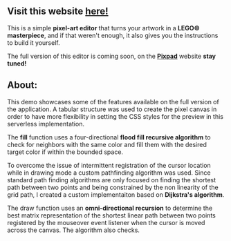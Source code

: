 ## Visit this website <a href="https://nvios.github.io/pixpad">here!</a>

This is a simple **pixel-art editor** that turns your artwork in a **LEGO© masterpiece**, and if that weren't enough, it also gives you the instructions to build it yourself. 

The full version of this editor is coming soon, on the <a href="https://pixpad.github.io/pixpad/gallery">**Pixpad**</a> website **stay tuned!**

## About:

This demo showcases some of the features available on the full version of the application. A tabular structure was used to create the pixel canvas in order to have more flexibility in setting the CSS styles for the preview in this serverless implementation.

The **fill** function uses a four-directional **flood fill recursive algorithm** to check for neighbors with the same color and fill them with the desired target color if within the bounded space.

To overcome the issue of intermittent registration of the cursor location while in drawing mode a custom pathfinding algorithm was used. Since standard path finding algorithms are only focused on finding the shortest path between two points and being constrained by the non linearity of the grid path, I created a custom implementaiton based on **Dijkstra's algorithm**.

The draw function uses an **omni-directional recursion** to determine the best matrix representation of the shortest linear path between two points registered by the mouseover event listener when the cursor is moved across the canvas. The algorithm also checks.


